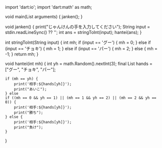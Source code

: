 
import 'dart:io';
import 'dart:math' as math;

void main(List<String> arguments) {
    janken();
}

void janken()
{
    print("じゃんけんの手を入力してください");
    String input = stdin.readLineSync() ?? '';
    int ans = stringToInt(input);
    hantei(ans);
}

int stringToInt(String input) {
    int mh;
    if (input == 'グー') {
    mh = 0;
   } else if (input == 'チョキ') {
    mh = 1;
   } else if (input == 'パー') {
    mh = 2;
   } else {
    mh = -1;
   }
    return mh;
}

void hantei(int mh) {
    int yh = math.Random().nextInt(3);
    final List<String> hands = ["グー", "チョキ", "パー"];

    if (mh == yh) {
        print('相手:${hands[yh]}');
        print("あいこ");
    } else
    if ((mh == 0 && yh == 1) || (mh == 1 && yh == 2) || (mh == 2 && yh == 0)) {
        print('相手:${hands[yh]}');
        print("勝ち");
    } else {
        print('相手:${hands[yh]}');
        print("負け");
    }
}